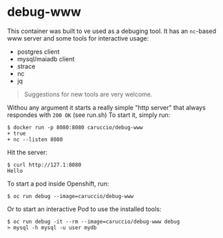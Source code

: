 # debug-www

This container was built to ve used as a debuging tool.
It has an `nc`-based www server and some tools for interactive usage:

- postgres client
- mysql/maiadb client
- strace
- nc
- jq

> Suggestions for new tools are very welcome.

Withou any argument it starts a really simple "http server" that always respondes with `200 OK` (see run.sh)
To start it, simply run:

    $ docker run -p 8080:8080 caruccio/debug-www
    + true
    + nc --listen 8080

Hit the server:

    $ curl http://127.1:8080
    Hello

To start a pod inside Openshift, run:

    $ oc run debug --image=caruccio/debug-www

Or to start an interactive Pod to use the installed tools:

    $ oc run debug -it --rm --image=caruccio/debug-www debug
    > mysql -h mysql -u user mydb

